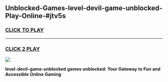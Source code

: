 
## Unblocked-Games-level-devil-game-unblocked-Play-Online-#jtv5s
<h3>
<a href="https://premium.freeplayer.one?title=level-devil-game-unblocked&ref=27F">CLICK TO PLAY</a></h3>
<hr>

<h3>
<a href="https://premium.freeplayer.one?title=level-devil-game-unblocked&ref=27F">CLICK 2 PLAY</a>
  
</h3>

<a href="https://premium.freeplayer.one?title=level-devil-game-unblocked&ref=27F"><img src="https://clearcache.store/games.png"></a>


**level-devil-game-unblocked games unblocked: Your Gateway to Fun and Accessible Online Gaming**
